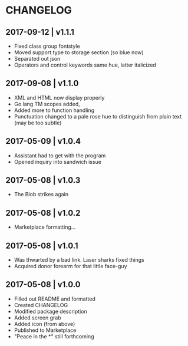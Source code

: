 # CHANGELOG

## 2017-09-12 | v1.1.1
- Fixed class group fontstyle
- Moved support.type to storage section (so blue now)
- Separated out json
- Operators and control keywords same hue, latter italicized

## 2017-09-08 | v1.1.0
- XML and HTML now display properly
- Go lang TM scopes added, 
- Added more to function handling
- Punctuation changed to a pale rose hue to distinguish from plain text (may be too subtle)

## 2017-05-09 | v1.0.4
- Assistant had to get with the program
- Opened inquiry into sandwich issue

## 2017-05-08 | v1.0.3
- The Blob strikes again

## 2017-05-08 | v1.0.2
- Marketplace formatting...

## 2017-05-08 | v1.0.1
- Was thwarted by a bad link. Laser sharks fixed things
- Acquired donor forearm for that little face-guy

## 2017-05-08 | v1.0.0
- Filled out README and formatted
- Created CHANGELOG
- Modified package description
- Added screen grab
- Added icon (from above)
- Published to Marketplace
- "Peace in the *" still forthcoming